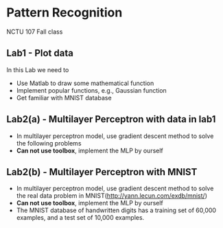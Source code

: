 # Pattern Recognition
NCTU 107 Fall class

## Lab1 - Plot data 
In this Lab we need to 
-    Use Matlab to draw some mathematical function 
-    Implement popular functions, e.g., Gaussian function 
-    Get familiar with MNIST database

## Lab2(a) - Multilayer Perceptron with data in lab1
- In multilayer perceptron model, use gradient descent method to solve the following problems
- **Can not use toolbox**, implement the MLP by ourself

## Lab2(b) - Multilayer Perceptron with MNIST
-    In multilayer perceptron model, use gradient descent method to solve the real data problem in MNIST(http://yann.lecun.com/exdb/mnist/)
-    **Can not use toolbox**, implement the MLP by ourself
-    The MNIST database of handwritten digits has a training set of 60,000 examples, and a test set of 10,000 examples.
